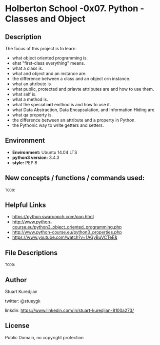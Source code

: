 # Holberton School -0x07. Python - Classes and Object
## Description

The focus of this project is to learn:
* what object oriented programming is.
* ehat "first-class everything" means.
* what a class is.
* what and object and an instance are.
* the difference between a class and an object orn instance.
* what an attribute is
* what public, protected and priavte attributes are and how to use them.
* what self is.
* what a method is.
* what the special __init__ emthod is and how to use it.
* what Data Abstraction, Data Encapsulation, and Information Hiding are.
* what qa property is.
* the difference between an attribute and a property in Python.
* the Pythonic way to write getters and setters.

## Environment
* __Environment:__ Ubuntu 14.04 LTS
* __python3 version:__ 3.4.3
* __style:__ PEP 8

## New concepts / functions / commands used:
`` TODO ``:
## Helpful Links
* https://python.swaroopch.com/oop.html
* http://www.python-course.eu/python3_object_oriented_programming.php
* http://www.python-course.eu/python3_properties.php
* https://www.youtube.com/watch?v=1AGyBuVCTeE&

## File Descriptions
`TODO`:

## Author
Stuart Kuredjian

twitter: @stueygk

linkdin: https://www.linkedin.com/in/stuart-kuredjian-8100a273/

## License
Public Domain, no copyright protection